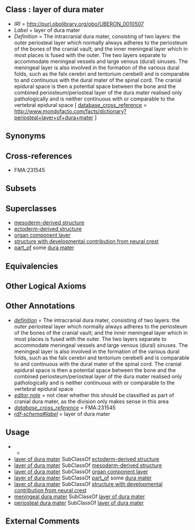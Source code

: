 
## Class : layer of dura mater

 * *IRI* = http://purl.obolibrary.org/obo/UBERON_0010507
 * *Label* = layer of dura mater
 * *Definition* = The intracranial dura mater, consisting of two layers: the outer periosteal layer which normally always adheres to the periosteum of the bones of the cranial vault; and the inner meningeal layer which in most places is fused with the outer. The two layers separate to accommodate meningeal vessels and large venous (dural) sinuses. The meningeal layer is also involved in the formation of the various dural folds, such as the falx cerebri and tentorium cerebelli and is comparable to and continuous with the dural mater of the spinal cord. The cranial epidural space is then a potential space between the bone and the combined periosteum/periosteal layer of the dura mater realised only pathologically and is neither continuous with or comparable to the vertebral epidural space [ [database_cross_reference](../../ef/oboInOwl#hasDbXref.md) = http://www.mondofacto.com/facts/dictionary?periosteal+layer+of+dura+mater ]

## Synonyms


## Cross-references

 * FMA:231545

## Subsets


## Superclasses

 * [mesoderm-derived structure](../../UBERON/20/UBERON_0004120.md)
 * [ectoderm-derived structure](../../UBERON/21/UBERON_0004121.md)
 * [organ component layer](../../UBERON/23/UBERON_0004923.md)
 * [structure with developmental contribution from neural crest](../../UBERON/14/UBERON_0010314.md)
 * [part_of](../../BFO/50/BFO_0000050.md) some [dura mater](../../UBERON/63/UBERON_0002363.md)

## Equivalencies


## Other Logical Axioms


## Other Annotations

 * *[definition](../../IAO/15/IAO_0000115.md)* = The intracranial dura mater, consisting of two layers: the outer periosteal layer which normally always adheres to the periosteum of the bones of the cranial vault; and the inner meningeal layer which in most places is fused with the outer. The two layers separate to accommodate meningeal vessels and large venous (dural) sinuses. The meningeal layer is also involved in the formation of the various dural folds, such as the falx cerebri and tentorium cerebelli and is comparable to and continuous with the dural mater of the spinal cord. The cranial epidural space is then a potential space between the bone and the combined periosteum/periosteal layer of the dura mater realised only pathologically and is neither continuous with or comparable to the vertebral epidural space
 * *[editor note](../../IAO/16/IAO_0000116.md)* = not clear whether this should be classified as part of cranial dura mater, as the division only makes sense in this area
 * *[database_cross_reference](../../ef/oboInOwl#hasDbXref.md)* = FMA:231545
 * *[rdf-schema#label](../../el/rdf-schema#label.md)* = layer of dura mater

## Usage

 * -
 * [layer of dura mater](../../UBERON/07/UBERON_0010507.md) SubClassOf [ectoderm-derived structure](../../UBERON/21/UBERON_0004121.md)
 * [layer of dura mater](../../UBERON/07/UBERON_0010507.md) SubClassOf [mesoderm-derived structure](../../UBERON/20/UBERON_0004120.md)
 * [layer of dura mater](../../UBERON/07/UBERON_0010507.md) SubClassOf [organ component layer](../../UBERON/23/UBERON_0004923.md)
 * [layer of dura mater](../../UBERON/07/UBERON_0010507.md) SubClassOf [part_of](../../BFO/50/BFO_0000050.md) some [dura mater](../../UBERON/63/UBERON_0002363.md)
 * [layer of dura mater](../../UBERON/07/UBERON_0010507.md) SubClassOf [structure with developmental contribution from neural crest](../../UBERON/14/UBERON_0010314.md)
 * [meningeal dura mater](../../UBERON/06/UBERON_0010506.md) SubClassOf [layer of dura mater](../../UBERON/07/UBERON_0010507.md)
 * [periosteal dura mater](../../UBERON/05/UBERON_0010505.md) SubClassOf [layer of dura mater](../../UBERON/07/UBERON_0010507.md)

## External Comments

